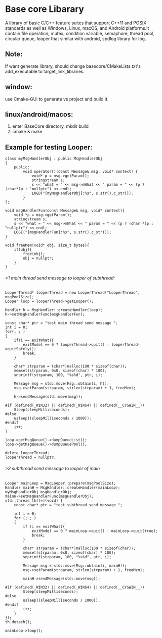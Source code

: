 # Base core Libarary
A library of basic C/C++ feature suites that support C++11 and POSIX standards as well as Windows, Linux, macOS, and Android platforms.It contain file operation, mutex, condition variable, semaphore, thread pool, circular queue, looper that similar with android, spdlog library for log.

## Note:
If want generate library, should change basecore/CMakeLists.txt's add_executable to target_link_libraries.

## window: 
use Cmake-GUI to generate vs project and build it.

## linux/android/macos:
1. enter BaseCore directory, mkdir build
2. cmake & make

## Example for testing Looper:

```
class myMsgHandlerObj : public MsgHandlerObj
{
	public:
        void operator()(const Message& msg, void* context) { 
			void* p = msg->getParam();
			stringstream s;
			s << "what = " << msg->mWhat << " param = " << (p ? (char*)p : "nullptr") << endl;
			LOGD("[myMsgHandlerObj]:%s", s.str().c_str());
		}
};

void msgHandlerFun(const Message& msg, void* context){
	void *p = msg->getParam();
	stringstream s;
	s << "what = " << msg->mWhat << " param = " << (p ? (char *)p : "nullptr") << endl;
	LOGI("[msgHandlerFun]:%s", s.str().c_str());
}

void freeMem(void* obj, size_t bytes){
	if(obj){
		free(obj);
		obj = nullptr;
	}
}

```
###### >1 main thread send message to looper of subthread:
```
LooperThread* looperThread = new LooperThread("LooperThread", msgPoolSize);
Looper loop = looperThread->getLooper();	

Handler h = MsgHandler::createHandler(loop);
h->setMsgHandlerFunc(msgHandlerFun);

const char* ptr = "test main thread send message ";
int i = 0;
for(; ; )
{
	if(i == exitWhat){
		exitModel == 0 ? looperThread->quit() : looperThread->quitSafely();
		break;
	}

	char* strparam = (char*)malloc(100 * sizeof(char));
	memset(strparam, 0x0, sizeof(char) * 100);
	snprintf(strparam, 100, "%s%d", ptr, i);

	Message msg = std::move(Msg::obtain(i, h));
	msg->setParam(strparam, strlen(strparam) + 1, freeMem);

	h->sendMessage(std::move(msg));

#if (defined(_WIN32) || defined(_WIN64) || defined(__CYGWIN__))
	Sleep(sleepMilliseconds);
#else
	usleep((sleepMilliseconds / 1000));
#endif
	i++;
}

loop->getMsgQueue()->dumpQueueList();
loop->getMsgQueue()->dumpQueuePool();

delete looperThread;
looperThread = nullptr;
```
###### >2 subthread send message to looper of main
```
Looper mainLoop = MsgLooper::prepare(msgPoolSize);
Handler mainH = MsgHandler::createHandler(mainLoop);
myMsgHandlerObj msgHandlerObj;
mainH->setMsgHandlerFunc(msgHandlerObj);
std::thread th([=](void) {
    const char* ptr = "test subthread send message ";
    
    int i = 0;
    for (; ; )
    {
        if (i == exitWhat){
            exitModel == 0 ? mainLoop->quit() : mainLoop->quit(true);
            break;
        }
    
        char* strparam = (char*)malloc(100 * sizeof(char));
        memset(strparam, 0x0, sizeof(char) * 100);
        snprintf(strparam, 100, "%s%d", ptr, i);
    
        Message msg = std::move(Msg::obtain(i, mainH));
        msg->setParam(strparam, strlen(strparam) + 1, freeMem);
    
        mainH->sendMessage(std::move(msg));
    
#if (defined(_WIN32) || defined(_WIN64) || defined(__CYGWIN__))
		Sleep(sleepMilliseconds);
#else
		usleep((sleepMilliseconds / 1000));
#endif
		i++;
	}
});
th.detach();
	
mainLoop->loop();
```